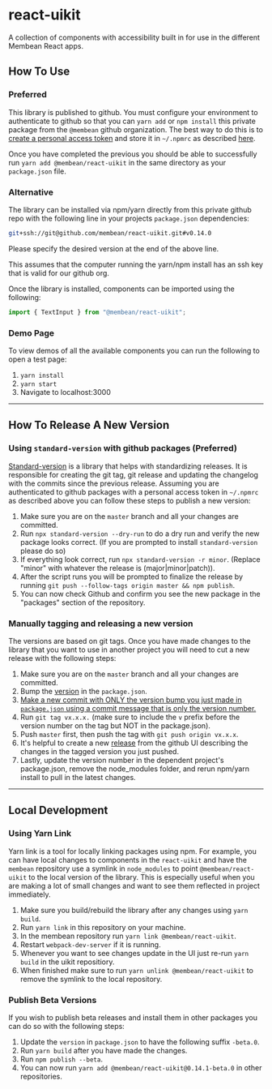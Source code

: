 # react-uikit

A collection of components with accessibility built in for use in the different Membean React apps.

## How To Use

### Preferred

This library is published to github. You must configure your environment to authenticate to github so that you can `yarn add` or `npm install` this private package from the `@membean` github organization. The best way to do this is to [create a personal access token](https://docs.github.com/en/github/authenticating-to-github/creating-a-personal-access-token) and store it in `~/.npmrc` as described [here](https://docs.github.com/en/packages/guides/configuring-npm-for-use-with-github-packages#authenticating-with-a-personal-access-token).

Once you have completed the previous you should be able to successfully run `yarn add @membean/react-uikit` in the same directory as your `package.json` file.

### Alternative

The library can be installed via npm/yarn directly from this private github repo with the following line in your projects `package.json` dependencies:

```bash
git+ssh://git@github.com/membean/react-uikit.git#v0.14.0
```

Please specify the desired version at the end of the above line.

This assumes that the computer running the yarn/npm install has an ssh key that is valid for our github org.

Once the library is installed, components can be imported using the following:

```js
import { TextInput } from "@membean/react-uikit";
```

### Demo Page

To view demos of all the available components you can run the following to open a test page:

1. `yarn install`
2. `yarn start`
3. Navigate to localhost:3000

---

## How To Release A New Version

### Using `standard-version` with github packages (Preferred)

[Standard-version](https://github.com/conventional-changelog/standard-version) is a library that helps with standardizing releases. It is responsible for creating the git tag, git release and updating the changelog with the commits since the previous release. Assuming you are authenticated to github packages with a personal access token in `~/.npmrc` as described above you can follow these steps to publish a new version:

1. Make sure you are on the `master` branch and all your changes are committed.
2. Run `npx standard-version --dry-run` to do a dry run and verify the new package looks correct. (If you are prompted to install `standard-version` please do so)
3. If everything look correct, run `npx standard-version -r minor`. (Replace "minor" with whatever the release is (major|minor|patch)).
4. After the script runs you will be prompted to finalize the release by running `git push --follow-tags origin master && npm publish`.
5. You can now check Github and confirm you see the new package in the "packages" section of the repository.

### Manually tagging and releasing a new version

The versions are based on git tags. Once you have made changes to the library that you want to use in another project you will need to cut a new release with the following steps:

1. Make sure you are on the `master` branch and all your changes are committed.
2. Bump the [version](https://github.com/membean/react-uikit/blob/master/package.json#L3) in the `package.json`.
3. [Make a new commit with ONLY the version bump you just made in `package.json` using a commit message that is only the version number.](https://github.com/membean/react-uikit/commit/1e86cf90ac5c80bc042f551020f50541d2af8e45)
4. Run `git tag vx.x.x.` (make sure to include the `v` prefix before the version number on the tag but NOT in the package.json).
5. Push `master` first, then push the tag with `git push origin vx.x.x`.
6. It's helpful to create a new [release](https://github.com/membean/react-uikit/releases) from the github UI describing the changes in the tagged version you just pushed.
7. Lastly, update the version number in the dependent project's package.json, remove the node_modules folder, and rerun npm/yarn install to pull in the latest changes.

---

## Local Development

### Using Yarn Link

Yarn link is a tool for locally linking packages using npm. For example, you can have local changes to components in the `react-uikit` and have the `membean` repository use a symlink in `node_modules` to point `@membean/react-uikit` to the local version of the library. This is especially useful when you are making a lot of small changes and want to see them reflected in project immediately.

1. Make sure you build/rebuild the library after any changes using `yarn build`.
2. Run `yarn link` in this repository on your machine.
3. In the membean repository run `yarn link @membean/react-uikit`.
4. Restart `webpack-dev-server` if it is running.
5. Whenever you want to see changes update in the UI just re-run `yarn build` in the uikit repositiory.
6. When finished make sure to run `yarn unlink @membean/react-uikit` to remove the symlink to the local repository.

### Publish Beta Versions

If you wish to publish beta releases and install them in other packages you can do so with the following steps:

1. Update the `version` in `package.json` to have the following suffix `-beta.0`.
2. Run `yarn build` after you have made the changes.
3. Run `npm publish --beta`.
4. You can now run `yarn add @membean/react-uikit@0.14.1-beta.0` in other repositories.

